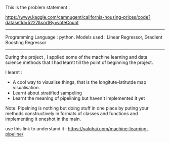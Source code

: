 This is the problem statement : 

https://www.kaggle.com/camnugent/california-housing-prices/code?datasetId=5227&sortBy=voteCount
_______________________________________________________

Programming Language : python.
Models used : Linear Regressor, Gradient Boosting Regressor 
_______________________________________________________

During the project , I applied some of the machine learning and data science methods that I had learnt till the point of beginning the project. 

I learnt :

- A cool way to visualise things, that is the longitute-latitutde map visualisation.
- Learnt about stratified sampeling 
- Learnt the meaning of pipelining but haven't implemented it yet 

Note:
Pipelning is nothing but doing stuff in one place by puting your methods constructively in formats of classes and functions and implementing it oneshot in the main.  

use this link to understand it : 
https://valohai.com/machine-learning-pipeline/
